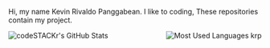 Hi, my name Kevin Rivaldo Panggabean. I like to coding, These repositories contain my project.

<img align="left" alt="codeSTACKr's GitHub Stats" src="https://github-readme-stats.vercel.app/api?username=krpauto&show_icons=true&theme=radical" />
<img align="right" alt="Most Used Languages krp" src="https://github-readme-stats.vercel.app/api/top-langs/?username=anuraghazra&langs_count=8&theme=radical" />
